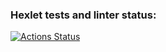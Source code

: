 ### Hexlet tests and linter status:
[![Actions Status](https://github.com/Lirikman/python-project-49/actions/workflows/hexlet-check.yml/badge.svg)](https://github.com/Lirikman/python-project-49/actions)
